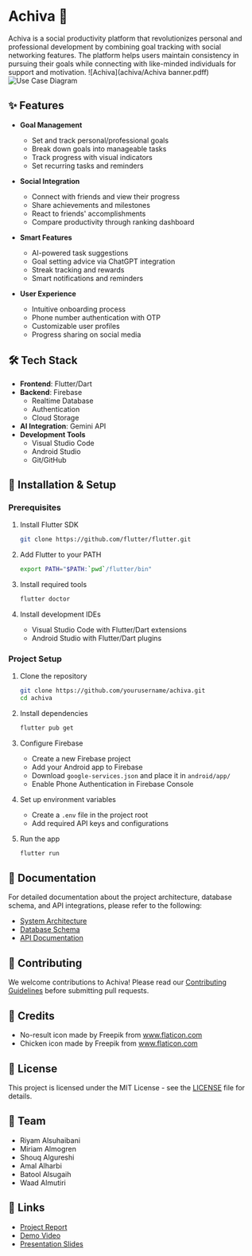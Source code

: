 # Achiva 🚀

Achiva is a social productivity platform that revolutionizes personal and professional development by combining goal tracking with social networking features. The platform helps users maintain consistency in pursuing their goals while connecting with like-minded individuals for support and motivation.
![Achiva](achiva/Achiva banner.pdff)
![Use Case Diagram](usecase.png)

## ✨ Features

- **Goal Management**
  - Set and track personal/professional goals
  - Break down goals into manageable tasks
  - Track progress with visual indicators
  - Set recurring tasks and reminders

- **Social Integration**
  - Connect with friends and view their progress
  - Share achievements and milestones
  - React to friends' accomplishments
  - Compare productivity through ranking dashboard

- **Smart Features**
  - AI-powered task suggestions
  - Goal setting advice via ChatGPT integration
  - Streak tracking and rewards
  - Smart notifications and reminders

- **User Experience**
  - Intuitive onboarding process
  - Phone number authentication with OTP
  - Customizable user profiles
  - Progress sharing on social media

## 🛠 Tech Stack

- **Frontend**: Flutter/Dart
- **Backend**: Firebase
  - Realtime Database
  - Authentication
  - Cloud Storage
- **AI Integration**: Gemini API
- **Development Tools**
  - Visual Studio Code
  - Android Studio
  - Git/GitHub

## 📱 Installation & Setup

### Prerequisites

1. Install Flutter SDK
   ```bash
   git clone https://github.com/flutter/flutter.git
   ```

2. Add Flutter to your PATH
   ```bash
   export PATH="$PATH:`pwd`/flutter/bin"
   ```

3. Install required tools
   ```bash
   flutter doctor
   ```

4. Install development IDEs
   - Visual Studio Code with Flutter/Dart extensions
   - Android Studio with Flutter/Dart plugins

### Project Setup

1. Clone the repository
   ```bash
   git clone https://github.com/yourusername/achiva.git
   cd achiva
   ```

2. Install dependencies
   ```bash
   flutter pub get
   ```

3. Configure Firebase
   - Create a new Firebase project
   - Add your Android app to Firebase
   - Download `google-services.json` and place it in `android/app/`
   - Enable Phone Authentication in Firebase Console

4. Set up environment variables
   - Create a `.env` file in the project root
   - Add required API keys and configurations

5. Run the app
   ```bash
   flutter run
   ```

## 📄 Documentation

For detailed documentation about the project architecture, database schema, and API integrations, please refer to the following:

- [System Architecture](docs/architecture.md)
- [Database Schema](docs/database.md)
- [API Documentation](docs/api.md)

## 🤝 Contributing

We welcome contributions to Achiva! Please read our [Contributing Guidelines](CONTRIBUTING.md) before submitting pull requests.

## 📝 Credits

- No-result icon made by Freepik from www.flaticon.com
- Chicken icon made by Freepik from www.flaticon.com

## 📜 License

This project is licensed under the MIT License - see the [LICENSE](LICENSE) file for details.

## 🌟 Team

- Riyam Alsuhaibani
- Miriam Almogren
- Shouq Algureshi
- Amal Alharbi
- Batool Alsugaih
- Waad Almutiri

## 🔗 Links

- [Project Report](docs/final-report.pdf)
- [Demo Video](https://youtube.com/...)
- [Presentation Slides](docs/presentation.pdf)
